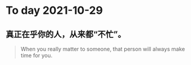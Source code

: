 
# To day 2021-10-29


## 真正在乎你的人，从来都“不忙”。
> When you really matter to someone, that person will always make time for you.

    